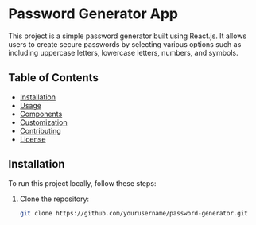 # Password Generator App

This project is a simple password generator built using React.js. It allows users to create secure passwords by selecting various options such as including uppercase letters, lowercase letters, numbers, and symbols.

## Table of Contents

- [Installation](#installation)
- [Usage](#usage)
- [Components](#components)
- [Customization](#customization)
- [Contributing](#contributing)
- [License](#license)

## Installation

To run this project locally, follow these steps:

1. Clone the repository:

   ```sh
   git clone https://github.com/yourusername/password-generator.git
